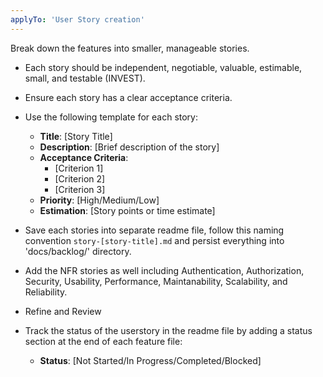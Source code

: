 ```yaml
---
applyTo: 'User Story creation'
---
```

Break down the features into smaller, manageable stories.
- Each story should be independent, negotiable, valuable, estimable, small, and testable (INVEST).
- Ensure each story has a clear acceptance criteria.
- Use the following template for each story:
  - **Title**: [Story Title]
  - **Description**: [Brief description of the story]
  - **Acceptance Criteria**:
    - [Criterion 1]
    - [Criterion 2]
    - [Criterion 3]
  - **Priority**: [High/Medium/Low]
  - **Estimation**: [Story points or time estimate]
- Save each stories into separate readme file, follow this naming convention `story-[story-title].md` and persist everything into 'docs/backlog/' directory.

- Add the NFR stories as well including Authentication, Authorization, Security, Usability, Performance, Maintanability, Scalability, and Reliability.

- Refine and Review

- Track the status of the userstory in the readme file by adding a status section at the end of each feature file:
  - **Status**: [Not Started/In Progress/Completed/Blocked]
